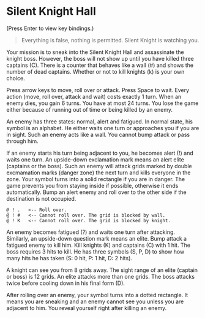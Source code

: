 # Silent Knight Hall

(Press Enter to view key bindings.)

> Everything is false, nothing is permitted. Silent Knight is watching you.

Your mission is to sneak into the Silent Knight Hall and assassinate the knight boss. However, the boss will not show up until you have killed three captains (C). There is a counter that behaves like a wall (#) and shows the number of dead captains. Whether or not to kill knights (k) is your own choice.

Press arrow keys to move, roll over or attack. Press Space to wait. Every action (move, roll over, attack and wait) costs exactly 1 turn. When an enemy dies, you gain 6 turns. You have at most 24 turns. You lose the game either because of running out of time or being killed by an enemy.

An enemy has three states: normal, alert and fatigued. In normal state, his symbol is an alphabet. He either waits one turn or approaches you if you are in sight. Such an enemy acts like a wall. You cannot bump attack or pass through him.

If an enemy starts his turn being adjacent to you, he becomes alert (!) and waits one turn. An upside-down exclamation mark means an alert elite (captains or the boss). Such an enemy will attack grids marked by double excmamation marks (danger zone) the next turn and kills everyone in the zone. Your symbol turns into a solid rectangle if you are in danger. The game prevents you from staying inside if possible, otherwise it ends automatically. Bump an alert enemy and roll over to the other side if the destination is not occupied.

    @ ! .   <-- Roll over.
    @ ! #   <-- Cannot roll over. The grid is blocked by wall.
    @ ! K   <-- Cannot roll over. The grid is blocked by knight.

An enemy becomes fatigued (?) and waits one turn after attacking. Similarly, an upside-down question mark means an elite. Bump attack a fatigued enemy to kill him. Kill knights (K) and captains (C) with 1 hit. The boss requires 3 hits to kill. He has three symbols (S, P, D) to show how many hits he has taken (S: 0 hit, P: 1 hit, D: 2 hits).

A knight can see you from 8 grids away. The sight range of an elite (captain or boss) is 12 grids. An elite attacks more than one grids. The boss attacks twice before cooling down in his final form (D).

After rolling over an enemy, your symbol turns into a dotted rectangle. It means you are sneaking and an enemy cannot see you unless you are adjacent to him. You reveal yourself right after killing an enemy.
